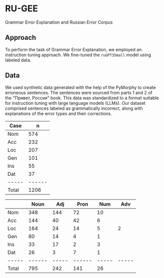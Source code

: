 # RU-GEE
Grammar Error Explanation and Russian Error Corpus


## Approach

To perform the task of Grammar Error Explanation, we employed an instruction tuning approach. We fine-tuned the `ruGPT3Small` model using labeled data.

## Data

We used synthetic data generated with the help of the PyMorphy to create erroneous sentences. The sentences were sourced from parts 1 and 2 of the "Привет, Россия" book. This data was standardized to a format suitable for instruction tuning with large language models (LLMs). Our dataset comprised sentences labeled as grammatically incorrect, along with explanations of the error types and their corrections.

| Case | n   |
|------|-----|
| Nom  | 574 |
| Acc  | 232 |
| Loc  | 207 |
| Gen  | 101 |
| Ins  | 55  |
| Dat  | 37  |
|-----|------|
| Total| 1206|


|     | Noun | Adj | Pron | Num | Adv |
|-----|------|-----|------|-----|-----|
| Nom | 348  | 144 | 72   | 10  |     |
| Acc | 144  | 40  | 42   | 6   |     |
| Loc | 164  | 24  | 14   | 5   | 2   |
| Gen | 80   | 14  | 4    | 1   |     |
| Ins | 33   | 17  | 2    | 3   |     |
| Dat | 26   | 3   | 7    | 1   |     |
|-----|------|-----|------|-----|-----
| Total | 795 | 242 | 141  | 26  |     |
